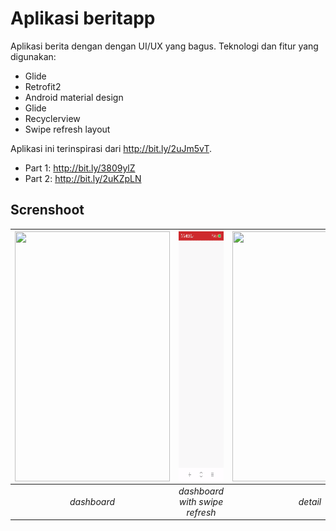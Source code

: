 # Aplikasi beritapp
Aplikasi berita dengan dengan UI/UX yang bagus. Teknologi dan fitur yang digunakan:
- Glide
- Retrofit2
- Android material design
- Glide
- Recyclerview
- Swipe refresh layout

Aplikasi ini terinspirasi dari http://bit.ly/2uJm5vT.
- Part 1: http://bit.ly/3809ylZ
- Part 2: http://bit.ly/2uKZpLN

## Screnshoot

|<a href="url"><img src=dashboard.gif  align="center" height="400" width="248" ></a> |<a href="url"><img src=dashboardwithswiperefresh.gif  align="center" height="400" width="248" ></a>|<a href="url"><img src=/screenshoot/detail.gif  align="center" height="400" width="248" ></a>|
|:-----------:|:--------:|:--------:|
| *dashboard* | *dashboard with swipe refresh* | *detail* |
